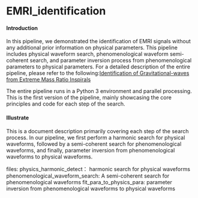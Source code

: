# EMRI_identification

#### Introduction

In this pipeline, we demonstrated the identification of EMRI signals without any additional prior information on physical parameters. This pipeline includes physical waveform search, phenomenological waveform semi-coherent search, and parameter inversion process from phenomenological parameters to physical parameters. For a detailed description of the entire pipeline, please refer to the following:[Identification of Gravitational-waves from Extreme Mass Ratio Inspirals
](https://arxiv.org/abs/2310.03520)


The entire pipeline runs in a Python 3 environment and parallel processing.
This is the first version of the pipeline, mainly showcasing the core principles and code for each step of the search.

#### Illustrate

This is a document description primarily covering each step of the search process. In our pipeline, we first perform a harmonic search for physical waveforms, followed by a semi-coherent search for phenomenological waveforms, and finally, parameter inversion from phenomenological waveforms to physical waveforms.

files:
physics_harmonic_detect： harmonic search for physical waveforms
phenomenological_waveform_search: A semi-coherent search for phenomenological waveforms
fit_para_to_physics_para: parameter inversion from phenomenological waveforms to physical waveforms









